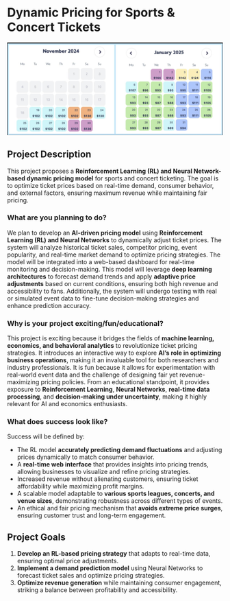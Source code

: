 # Dynamic Pricing for Sports & Concert Tickets

![](Images/DynamicPricingExample.png)

## **Project Description**
This project proposes a **Reinforcement Learning (RL) and Neural Network-based dynamic pricing model** for sports and concert ticketing. The goal is to optimize ticket prices based on real-time demand, consumer behavior, and external factors, ensuring maximum revenue while maintaining fair pricing. 

### **What are you planning to do?**
We plan to develop an **AI-driven pricing model** using **Reinforcement Learning (RL) and Neural Networks** to dynamically adjust ticket prices. The system will analyze historical ticket sales, competitor pricing, event popularity, and real-time market demand to optimize pricing strategies. The model will be integrated into a web-based dashboard for real-time monitoring and decision-making. This model will leverage **deep learning architectures** to forecast demand trends and apply **adaptive price adjustments** based on current conditions, ensuring both high revenue and accessibility to fans. Additionally, the system will undergo testing with real or simulated event data to fine-tune decision-making strategies and enhance prediction accuracy.

### **Why is your project exciting/fun/educational?**
This project is exciting because it bridges the fields of **machine learning, economics, and behavioral analytics** to revolutionize ticket pricing strategies. It introduces an interactive way to explore **AI’s role in optimizing business operations**, making it an invaluable tool for both researchers and industry professionals. It is fun because it allows for experimentation with real-world event data and the challenge of designing fair yet revenue-maximizing pricing policies. From an educational standpoint, it provides exposure to **Reinforcement Learning**, **Neural Networks**, **real-time data processing**, and **decision-making under uncertainty**, making it highly relevant for AI and economics enthusiasts.

### **What does success look like?**
Success will be defined by:
- The RL model **accurately predicting demand fluctuations** and adjusting prices dynamically to match consumer behavior.
- A **real-time web interface** that provides insights into pricing trends, allowing businesses to visualize and refine pricing strategies.
- Increased revenue without alienating customers, ensuring ticket affordability while maximizing profit margins.
- A scalable model adaptable to **various sports leagues, concerts, and venue sizes**, demonstrating robustness across different types of events.
- An ethical and fair pricing mechanism that **avoids extreme price surges**, ensuring customer trust and long-term engagement.

## **Project Goals**
1. **Develop an RL-based pricing strategy** that adapts to real-time data, ensuring optimal price adjustments.
2. **Implement a demand prediction model** using Neural Networks to forecast ticket sales and optimize pricing strategies.
3. **Optimize revenue generation** while maintaining consumer engagement, striking a balance between profitability and accessibility.
